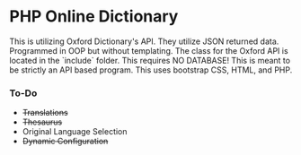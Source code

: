 <h1>PHP Online Dictionary</h1>
<p>
	This is utilizing Oxford Dictionary's API. They utilize JSON returned data. Programmed in OOP but without templating. The class for the Oxford API is located in the `include` folder. This requires NO DATABASE! This is meant to be strictly an API based program. This uses bootstrap CSS, HTML, and PHP.
</p>

<h3>To-Do</h3>
<p>
	<ul>
		<li><del>Translations</del></li>
		<li><del>Thesaurus</del></li>
		<li>Original Language Selection</li>
		<li><del>Dynamic Configuration</del></li>
	</ul>
</p>